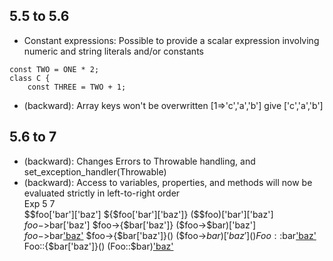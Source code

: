 ## 5.5 to 5.6
- Constant expressions: Possible to provide a scalar expression involving numeric and string literals and/or constants
```
const TWO = ONE * 2;
class C {
    const THREE = TWO + 1;
```
- (backward): Array keys won't be overwritten [1=>'c','a','b'] give ['c','a','b']

## 5.6 to 7
- (backward): Changes Errors to Throwable handling, and set_exception_handler(Throwable) 
- (backward): Access to variables, properties, and methods will now be evaluated strictly in left-to-right order  
Exp                     5                       7   
$$foo['bar']['baz'] 	${$foo['bar']['baz']} 	($$foo)['bar']['baz']  
$foo->$bar['baz'] 	    $foo->{$bar['baz']} 	($foo->$bar)['baz']  
$foo->$bar['baz']() 	$foo->{$bar['baz']}() 	($foo->$bar)['baz']()  
Foo::$bar['baz']() 	    Foo::{$bar['baz']}() 	(Foo::$bar)['baz']()  
